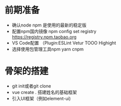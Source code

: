 # 前期准备
* 确认node npm 是使用的最新的稳定版
* 配置npm国内镜像 npm config set registry https://registry.npm.taobao.org
* VS Code配置 （Plugin:ESLint Vetur TOOO Highight
* 选择使用包管理工具npm yarn cnpm
# 骨架的搭建
* git init或者git clone
* vue create . 搭建姓名的基础框架
* 引入UI框架（例如element-ui)